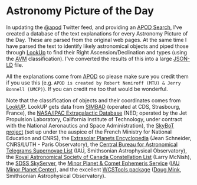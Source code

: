 Astronomy Picture of the Day
============================

In updating the [@apod](http://twitter.com/apod) Twitter feed, and providing an [APOD Search](http://apod.it/), I've created a database of the text explanations for every Astronomy Picture of the Day. These are parsed from the original web pages. At the same time I have parsed the text to identify likely astronomical objects and piped those through [LookUp](http://www.strudel.org.uk/lookUP/) to find their Right Ascension/Declination and types (using the [AVM](http://www.virtualastronomy.org/avm_metadata.php) classification). I've converted the results of this into a large [JSON-LD](http://json-ld.org/) file.

All the explanations come from [APOD](http://apod.nasa.gov/) so please make sure you credit them if you use this (e.g. `APOD is created by Robert Nemiroff (MTU) & Jerry Bonnell (UMCP)`). If you can credit me too that would be wonderful.

Note that the classification of objects and their coordinates comes from [LookUP](http://www.strudel.org.uk/lookUP/). LookUP gets data from [SIMBAD](http://simbad.u-strasbg.fr/simbad/) (operated at CDS, Strasbourg, France), the [NASA/IPAC Extragalactic Database](http://nedwww.ipac.caltech.edu/) (NED; operated by the Jet Propulsion Laboratory, California Institute of Technology, under contract with the National Aeronautics and Space Administration), the [SkyBoT project](http://www.imcce.fr/page.php?nav=webservices/skybot/) (set up under the auspice of the French Ministry for National Education and CNRS), the [Extrasolar Planets Encyclopedia](http://exoplanet.eu/) (Jean Schneider, CNRS/LUTH - Paris Observatory), the [Central Bureau for Astronomical Telegrams Supernovae List](http://www.cbat.eps.harvard.edu/lists/Supernovae.html) (IAU, Smithsonian Astrophysical Observatory), the [Royal Astronomical Society of Canada Constellation List](http://calgary.rasc.ca/constellation.htm) (Larry McNish), the [SDSS SkyServer](http://cas.sdss.org/astro/en/), the [Minor Planet & Comet Ephemeris Service](http://www.cfa.harvard.edu/iau/MPEph/MPEph.html) ([IAU Minor Planet Center](http://www.cfa.harvard.edu/iau/mpc.html)), and the excellent [WCSTools package](http://tdc-www.harvard.edu/software/wcstools/) ([Doug Mink](http://tdc-www.harvard.edu/mink/), Smithsonian Astrophysical Observatory).
